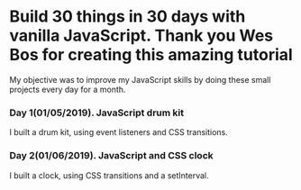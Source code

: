 <h1>Build 30 things in 30 days with vanilla JavaScript. Thank you Wes Bos for creating this amazing tutorial</h1>
My objective was to improve my JavaScript skills by doing these small projects every day for a month.
<h3>Day 1(01/05/2019). JavaScript drum kit</h3>
I built a drum kit, using event listeners and CSS transitions.
<h3>Day 2(01/06/2019). JavaScript and CSS clock</h3>
I built a clock, using CSS transitions and a setInterval.
